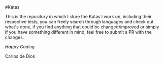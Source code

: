 #Katas

This is the repository in which I store the Katas I work on, including their respective tests, you can freely search through languages and check out what's done, if you find anything that could be changed/improved or simply if you have something different in mind, feel free to submit a PR with the changes.

*Happy Coding*

Carlos de Dios